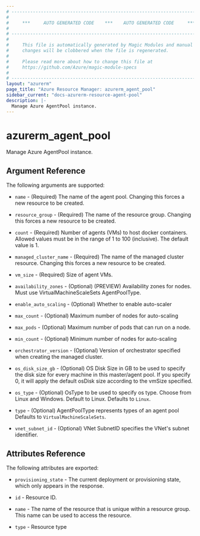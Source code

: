 ```yaml
---
# ----------------------------------------------------------------------------
#
#     ***     AUTO GENERATED CODE    ***    AUTO GENERATED CODE     ***
#
# ----------------------------------------------------------------------------
#
#     This file is automatically generated by Magic Modules and manual
#     changes will be clobbered when the file is regenerated.
#
#     Please read more about how to change this file at
#     https://github.com/Azure/magic-module-specs
#
# ----------------------------------------------------------------------------
layout: "azurerm"
page_title: "Azure Resource Manager: azurerm_agent_pool"
sidebar_current: "docs-azurerm-resource-agent-pool"
description: |-
  Manage Azure AgentPool instance.
---
```


# azurerm_agent_pool

Manage Azure AgentPool instance.


## Argument Reference

The following arguments are supported:

* `name` - (Required) The name of the agent pool. Changing this forces a new resource to be created.

* `resource_group` - (Required) The name of the resource group. Changing this forces a new resource to be created.

* `count` - (Required) Number of agents (VMs) to host docker containers. Allowed values must be in the range of 1 to 100 (inclusive). The default value is 1.

* `managed_cluster_name` - (Required) The name of the managed cluster resource. Changing this forces a new resource to be created.

* `vm_size` - (Required) Size of agent VMs.

* `availability_zones` - (Optional) (PREVIEW) Availability zones for nodes. Must use VirtualMachineScaleSets AgentPoolType.

* `enable_auto_scaling` - (Optional) Whether to enable auto-scaler

* `max_count` - (Optional) Maximum number of nodes for auto-scaling

* `max_pods` - (Optional) Maximum number of pods that can run on a node.

* `min_count` - (Optional) Minimum number of nodes for auto-scaling

* `orchestrator_version` - (Optional) Version of orchestrator specified when creating the managed cluster.

* `os_disk_size_gb` - (Optional) OS Disk Size in GB to be used to specify the disk size for every machine in this master/agent pool. If you specify 0, it will apply the default osDisk size according to the vmSize specified.

* `os_type` - (Optional) OsType to be used to specify os type. Choose from Linux and Windows. Default to Linux. Defaults to `Linux`.

* `type` - (Optional) AgentPoolType represents types of an agent pool Defaults to `VirtualMachineScaleSets`.

* `vnet_subnet_id` - (Optional) VNet SubnetID specifies the VNet's subnet identifier.

## Attributes Reference

The following attributes are exported:

* `provisioning_state` - The current deployment or provisioning state, which only appears in the response.

* `id` - Resource ID.

* `name` - The name of the resource that is unique within a resource group. This name can be used to access the resource.

* `type` - Resource type
